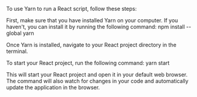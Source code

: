 To use Yarn to run a React script, follow these steps:

First, make sure that you have installed Yarn on your computer. If you haven't, you can install it by running the following command:
npm install --global yarn

Once Yarn is installed, navigate to your React project directory in the terminal.

To start your React project, run the following command:
yarn start

This will start your React project and open it in your default web browser. The command will also watch for changes in your code and automatically update the application in the browser.